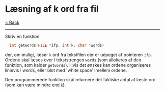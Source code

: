 # Læsning af k ord fra fil

[< Back](../README.md)

---

Skriv en funktion

```c
  int getwords(FILE *ifp, int k, char *words)
```

der, om muligt, læser `k` ord fra tekstfilen der er udpeget af pointeren `ifp`. Ordene skal læses over i tekststrengen `words` (som allokeres af den funktion, som kalder `getwords`). Hvis det ønskes kan ordene organiseres linievis i words, eller blot med 'white space' imellem ordene.

Den programmerede funktion skal returnere det faktiske antal af læste ord (som kan være mindre end `k`).
